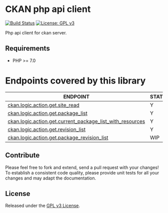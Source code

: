 # CKAN php api client
[![Build Status](https://travis-ci.org/OpenDaje/ckan-php-api-client.svg?branch=master)](https://travis-ci.org/OpenDaje/ckan-php-api-client)
[![License: GPL v3](https://img.shields.io/badge/License-GPL%20v3-blue.svg)](https://www.gnu.org/licenses/gpl-3.0)


Php api client for ckan server.

Requirements
------------

- PHP >= 7.0


# Endpoints covered by this library

| ENDPOINT | STATUS |
| ------------- | ------------- |
| [ckan.logic.action.get.site_read](http://docs.ckan.org/en/ckan-2.7.3/api/#ckan.logic.action.get.site_read) | Y |
| [ckan.logic.action.get.package_list](http://docs.ckan.org/en/ckan-2.7.3/api/index.html#ckan.logic.action.get.package_list) | Y |
| [ckan.logic.action.get.current_package_list_with_resources](http://docs.ckan.org/en/ckan-2.7.3/api/#ckan.logic.action.get.current_package_list_with_resources) | Y |
| [ckan.logic.action.get.revision_list](http://docs.ckan.org/en/ckan-2.7.3/api/#ckan.logic.action.get.revision_list)| Y |
| [ckan.logic.action.get.package_revision_list](http://docs.ckan.org/en/ckan-2.7.3/api/#ckan.logic.action.get.package_revision_list) | WIP |

## Contribute

Please feel free to fork and extend, send a pull request with your changes!
To establish a consistent code quality, please provide unit tests for all your changes and may adapt the documentation.

## License

Released under the [GPL v3 License](LICENSE).